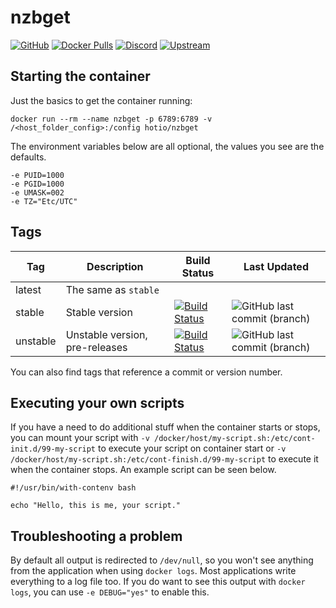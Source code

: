 # nzbget

[![GitHub](https://img.shields.io/badge/source-github-lightgrey)](https://github.com/hotio/docker-nzbget)
[![Docker Pulls](https://img.shields.io/docker/pulls/hotio/nzbget)](https://hub.docker.com/r/hotio/nzbget)
[![Discord](https://img.shields.io/discord/610068305893523457?color=738ad6&label=discord&logo=discord&logoColor=white)](https://discord.gg/3SnkuKp)
[![Upstream](https://img.shields.io/badge/upstream-project-yellow)](https://github.com/nzbget/nzbget)

## Starting the container

Just the basics to get the container running:

```shell
docker run --rm --name nzbget -p 6789:6789 -v /<host_folder_config>:/config hotio/nzbget
```

The environment variables below are all optional, the values you see are the defaults.

```shell
-e PUID=1000
-e PGID=1000
-e UMASK=002
-e TZ="Etc/UTC"
```

## Tags

| Tag      | Description                    | Build Status                                                                                                                                            | Last Updated                                                                                           |
| ---------|--------------------------------|---------------------------------------------------------------------------------------------------------------------------------------------------------|--------------------------------------------------------------------------------------------------------|
| latest   | The same as `stable`           |                                                                                                                                                         |                                                                                                        |
| stable   | Stable version                 | [![Build Status](https://cloud.drone.io/api/badges/hotio/docker-nzbget/status.svg?ref=refs/heads/stable)](https://cloud.drone.io/hotio/docker-nzbget)   | ![GitHub last commit (branch)](https://img.shields.io/github/last-commit/hotio/docker-nzbget/stable)   |
| unstable | Unstable version, pre-releases | [![Build Status](https://cloud.drone.io/api/badges/hotio/docker-nzbget/status.svg?ref=refs/heads/unstable)](https://cloud.drone.io/hotio/docker-nzbget) | ![GitHub last commit (branch)](https://img.shields.io/github/last-commit/hotio/docker-nzbget/unstable) |

You can also find tags that reference a commit or version number.

## Executing your own scripts

If you have a need to do additional stuff when the container starts or stops, you can mount your script with `-v /docker/host/my-script.sh:/etc/cont-init.d/99-my-script` to execute your script on container start or `-v /docker/host/my-script.sh:/etc/cont-finish.d/99-my-script` to execute it when the container stops. An example script can be seen below.

```shell
#!/usr/bin/with-contenv bash

echo "Hello, this is me, your script."
```

## Troubleshooting a problem

By default all output is redirected to `/dev/null`, so you won't see anything from the application when using `docker logs`. Most applications write everything to a log file too. If you do want to see this output with `docker logs`, you can use `-e DEBUG="yes"` to enable this.
